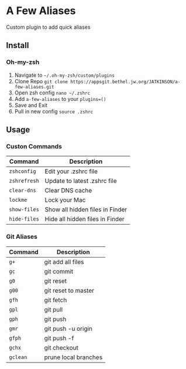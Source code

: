 #  A Few Aliases
Custom plugin to add quick aliases

## Install
### Oh-my-zsh
1. Navigate to `~/.oh-my-zsh/custom/plugins`
2. Clone Repo `git clone https://appsgit.bethel.jw.org/JATKINSON/a-few-aliases.git`
3. Open zsh config `nano ~/.zshrc`
4. Add `a-few-aliases` to your `plugins=()`
5. Save and Exit
6. Pull in new config `source .zshrc`

## Usage
### Custon Commands
| Command       | Description                       |
|---------------|-----------------------------------|
|`zshconfig`    | Edit your .zshrc file             |
|`zshrefresh`   | Update to latest .zshrc file      |
|`clear-dns`    | Clear DNS cache                   |
|`lockme`       | Lock your Mac                     |
|`show-files`   | Show all hidden files in Finder   |
|`hide-files`   | Hide all hidden files in Finder   |

### Git Aliases
| Command       | Description                       |
|---------------|-----------------------------------|
|`g+` | git add all files |
|`gc`|  git commit |
|`g0` | git reset |
|`g00` | git reset to master |
|`gfh` | git fetch |
|`gpl` | git pull |
|`gph` | git push |
|`gmr` | git push -u origin |
|`gfph` | git push -f |
|`gchx` | git checkout |
|`gclean` | prune local branches |
